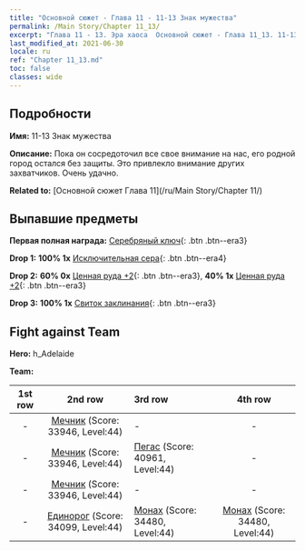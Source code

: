 ```yaml
---
title: "Основной сюжет - Глава 11 - 11-13 Знак мужества"
permalink: /Main Story/Chapter 11_13/
excerpt: "Глава 11 - 13. Эра хаоса  Основной сюжет - Глава 11_13. 11-13 Знак мужества"
last_modified_at: 2021-06-30
locale: ru
ref: "Chapter 11_13.md"
toc: false
classes: wide
---
```


## Подробности

 **Имя:** 11-13 Знак мужества

 **Описание:** Пока он сосредоточил все свое внимание на нас, его родной город остался без защиты. Это привлекло внимание других захватчиков. Очень удачно.

 **Related to:** [Основной сюжет Глава 11](/ru/Main Story/Chapter 11/)

## Выпавшие предметы

 **Первая полная награда:** [Серебряный ключ](/ItemsRU/con_693/){: .btn .btn--era3}

 **Drop 1:** **100% 1x** [Исключительная сера](/ItemsRU/mat_36/){: .btn .btn--era4}

 **Drop 2:** **60% 0x** [Ценная руда +2](/ItemsRU/mat_26/){: .btn .btn--era3}, **40% 1x** [Ценная руда +2](/ItemsRU/mat_26/){: .btn .btn--era3}

 **Drop 3:** **100% 1x** [Свиток заклинания](/ItemsRU/con_694/){: .btn .btn--era3}


## Fight against Team
 **Hero:** h_Adelaide

 **Team:**


  | 1st row | 2nd row | 3rd row | 4th row |
  |:----:|:----:|:----|:----:|
  | - | [Мечник](/ru/units/Swordsman/) (Score: 33946, Level:44)  | - | - |
  | - | [Мечник](/ru/units/Swordsman/) (Score: 33946, Level:44)  | [Пегас](/ru/units/Pegasus/) (Score: 40961, Level:44)  | - |
  | - | [Мечник](/ru/units/Swordsman/) (Score: 33946, Level:44)  | - | - |
  | - | [Единорог](/ru/units/Unicorn/) (Score: 34099, Level:44)  | [Монах](/ru/units/Monk/) (Score: 34480, Level:44)  | [Монах](/ru/units/Monk/) (Score: 34480, Level:44)  |


